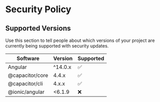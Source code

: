 # Security Policy

## Supported Versions

Use this section to tell people about which versions of your project are
currently being supported with security updates.

|Software| Version | Supported          |
|--------| ------- | ------------------ |
| Angular | ^14.0.x   | :white_check_mark: |
| @capacitor/core | 4.4.x   | :white_check_mark: |
| @capacitor/cli | 4.x.x   | :white_check_mark: |
| @ionic/angular | <6.1.9  | :x:                |
